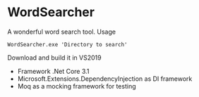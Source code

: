 # WordSearcher
A wonderful word search tool.
Usage 

    WordSearcher.exe 'Directory to search'

Download and build it in VS2019 
 - Framework .Net Core 3.1
 - Microsoft.Extensions.DependencyInjection as DI framework
 - Moq as a mocking framework for testing
